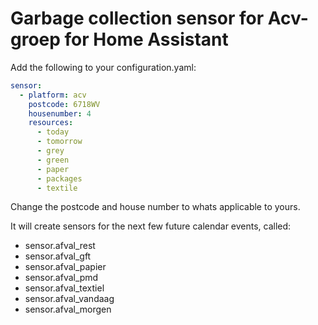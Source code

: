 # Garbage collection sensor for Acv-groep for Home Assistant

Add the following to your configuration.yaml:

```yaml
sensor:
  - platform: acv
    postcode: 6718WV 
    housenumber: 4
    resources:
      - today
      - tomorrow
      - grey
      - green
      - paper
      - packages
      - textile
```
Change the postcode and house number to whats applicable to yours.

It will create sensors for the next few future calendar events, called:

* sensor.afval_rest
* sensor.afval_gft
* sensor.afval_papier
* sensor.afval_pmd
* sensor.afval_textiel
* sensor.afval_vandaag
* sensor.afval_morgen
